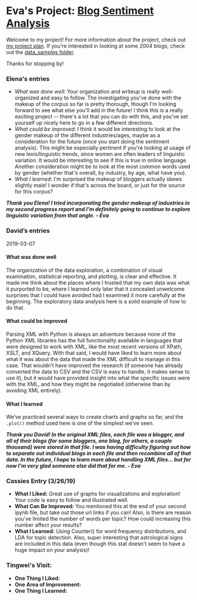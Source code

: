 # Eva's Project: [Blog Sentiment Analysis](https://github.com/Data-Science-for-Linguists-2019/Blog-Sentiment-Analysis)
Welcome to my project! For more information about the project, check out [my project plan](https://github.com/Data-Science-for-Linguists-2019/Blog-Sentiment-Analysis/blob/master/project_plan.md). If you're interested in looking at some 2004 blogs, check out the [data_samples folder](https://github.com/Data-Science-for-Linguists-2019/Blog-Sentiment-Analysis/tree/master/data_samples).

Thanks for stopping by!

### Elena's entries
 - *What was done well*: Your organization and writeup is really well-organized and easy to follow. The investigating you've done with the makeup of the corpus so far is pretty thorough, though I'm looking forward to see what else you'll add in the future! I think this is a really exciting project -- there's a lot that you can do with this, and you've set yourself up nicely here to go in a few different directions.
 - *What could be improved*: I think it would be interesting to look at the gender makeup of the different industries/ages, maybe as a consideration for the future (once you start doing the sentiment analysis). This might be especially pertinent if you're looking at usage of new lexis/linguistic trends, since women are often leaders of linguistic variation. It would be interesting to see if this is true in online language. Another consideration might be to look at the most common words used by gender (whether that's overall, by industry, by age, what have you).
 - *What I learned*: I'm surprised the makeup of bloggers actually skews slightly male! I wonder if that's across the board, or just for the source for this corpus?

 __*Thank you Elena! I tried incorporating the gender makeup of industries in my second progress report and I'm definitely going to continue to explore linguistic variation from that angle. - Eva*__

### David’s entries

2019-03-07

#### What was done well

The organization of the data exploration, a combination of visual examination, statistical reporting, and plotting, is clear and effective. It made me think about the places where I trusted that my own data was what it purported to be, where I learned only later that it concealed unwelcome surprises that I could have avoided had I examined it more carefully at the beginning. The exploratory data analysis here is a solid example of how to do that.

#### What could be improved

Parsing XML with Python is always an adventure because none of the Python XML libraries has the full functionality available in languages that were designed to work with XML, like the most recent versions of XPath, XSLT, and XQuery. With that said, I would have liked to learn more about what it was about the data that made the XML difficult to manage in this case. That wouldn’t have improved the research (if someone has already converted the data to CSV and the CSV is easy to handle, it makes sense to use it), but it would have provided insight into what the specific issues were with the XML, and how they might be negotiated (otherwise than by avoiding XML entirely).

#### What I learned

We’ve practiced several ways to create charts and graphs so far, and the `.plot()` method used here is one of the simplest we’ve seen.

__*Thank you David! In the original XML files, each file was a blogger, and all of their blogs (for some bloggers, one blog, for others, a couple thousand) were stored in that file. I was having difficulty figuring out how to separate out individual blogs in each file and then recombine all of that data. In the future, I hope to learn more about handling XML files... but for now I'm very glad someone else did that for me. - Eva*__


### Cassies Entry (3/26/19)
- **What I Liked:** Great use of graphs for visualizations and
exploration!
Your code is easy to follow and illustrated well.
- **What Can Be Improved:** You mentioned this at the end of your second
ipynb file, but take out those url links if you can! Also, is there are
reason you've limited the number of words per topic? How could
increasing this number affect your results?
- **What I Learned:** Using Counter() for word frequency distributions,
and
LDA for topic detection.
Also, super interesting that astrological signs are included in this
data (even though this stat doesn't seem to have a huge impact on your
analysis)!

### Tingwei's Visit:
* **One Thing I Liked:**
* **One Area of Improvement:**
* **One Thing I Learned:** 
